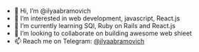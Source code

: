 - 👋 Hi, I’m @ilyaabramovich
- 👀 I’m interested in web development, javascript, React.js
- 🌱 I’m currently learning SQl, Ruby on Rails and React.js
- 💞️ I’m looking to collaborate on building awesome web shieet
- 📫 Reach me on Telegram: [@ilyaabramovich](https://t.me/ilyaabramovich "My Telegram")

<!---
ilyaabramovich/ilyaabramovich is a ✨ special ✨ repository because its `README.md` (this file) appears on your GitHub profile.
You can click the Preview link to take a look at your changes.
--->

